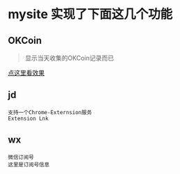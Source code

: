 mysite 实现了下面这几个功能
=====

OKCoin
----
>显示当天收集的OKCoin记录而已

[点这里看效果](http://kejt.cn/ltc)

jd
----
    支持一个Chrome-Externsion服务
    Extension Lnk
wx
----
    微信订阅号
    这里是订阅号信息
